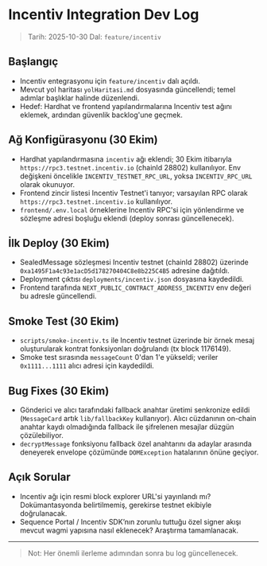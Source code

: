 # Incentiv Integration Dev Log

> Tarih: 2025-10-30
> Dal: `feature/incentiv`

## Başlangıç

- Incentiv entegrasyonu için `feature/incentiv` dalı açıldı.
- Mevcut yol haritası `yolHaritasi.md` dosyasında güncellendi; temel adımlar başlıklar halinde düzenlendi.
- Hedef: Hardhat ve frontend yapılandırmalarına Incentiv test ağını eklemek, ardından güvenlik backlog'une geçmek.

## Ağ Konfigürasyonu (30 Ekim)

- Hardhat yapılandırmasına `incentiv` ağı eklendi; 30 Ekim itibarıyla `https://rpc3.testnet.incentiv.io` (chainId 28802) kullanılıyor. Env değişkeni öncelikle `INCENTIV_TESTNET_RPC_URL`, yoksa `INCENTIV_RPC_URL` olarak okunuyor.
- Frontend zincir listesi Incentiv Testnet'i tanıyor; varsayılan RPC olarak `https://rpc3.testnet.incentiv.io` kullanılıyor.
- `frontend/.env.local` örneklerine Incentiv RPC'si için yönlendirme ve sözleşme adresi boşluğu eklendi (deploy sonrası güncellenecek).

## İlk Deploy (30 Ekim)

- SealedMessage sözleşmesi Incentiv testnet (chainId 28802) üzerinde `0xa1495F1a4c93e1acD5d178270404C8e8b225C4B5` adresine dağıtıldı.
- Deployment çıktısı `deployments/incentiv.json` dosyasına kaydedildi.
- Frontend tarafında `NEXT_PUBLIC_CONTRACT_ADDRESS_INCENTIV` env değeri bu adresle güncellendi.

## Smoke Test (30 Ekim)

- `scripts/smoke-incentiv.ts` ile Incentiv testnet üzerinde bir örnek mesaj oluşturularak kontrat fonksiyonları doğrulandı (tx block 1176149).
- Smoke test sırasında `messageCount` 0'dan 1'e yükseldi; veriler `0x1111...1111` alıcı adresi için kaydedildi.

## Bug Fixes (30 Ekim)

- Gönderici ve alıcı tarafındaki fallback anahtar üretimi senkronize edildi (`MessageCard` artık `lib/fallbackKey` kullanıyor). Alıcı cüzdanının on-chain anahtar kaydı olmadığında fallback ile şifrelenen mesajlar düzgün çözülebiliyor.
- `decryptMessage` fonksiyonu fallback özel anahtarını da adaylar arasında deneyerek envelope çözümünde `DOMException` hatalarının önüne geçiyor.

## Açık Sorular

- Incentiv ağı için resmi block explorer URL'si yayınlandı mı? Dokümantasyonda belirtilmemiş, gerekirse testnet ekibiyle doğrulanacak.
- Sequence Portal / Incentiv SDK’nın zorunlu tuttuğu özel signer akışı mevcut wagmi yapısına nasıl eklenecek? Araştırma tamamlanacak.

---

> Not: Her önemli ilerleme adımından sonra bu log güncellenecek.
